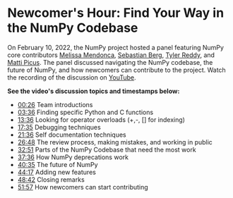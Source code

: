 # Newcomer's Hour: Find Your Way in the NumPy Codebase

On February 10, 2022, the NumPy project hosted a panel featuring NumPy core contributors [Melissa Mendonca](https://github.com/melissawm), [Sebastian Berg](https://github.com/seberg), [Tyler Reddy](https://github.com/tylerjereddy), and [Matti Picus](https://github.com/mattip).
The panel discussed navigating the NumPy codebase, the future of NumPy, and how newcomers can contribute to the project.
Watch the recording of the discussion on [YouTube](https://www.youtube.com/watch?v=mTWpBf1zewc).

**See the video's discussion topics and timestamps below:**

* [00:26](https://youtu.be/mTWpBf1zewc?t=26) Team introductions
* [03:36](https://youtu.be/mTWpBf1zewc?t=216) Finding specific Python and C functions
* [13:36](https://youtu.be/mTWpBf1zewc?t=817) Looking for operator overloads (+,-, [] for indexing)
* [17:35](https://youtu.be/mTWpBf1zewc?t=1055) Debugging techniques
* [21:36](https://youtu.be/mTWpBf1zewc?t=1296) Self documentation techniques
* [26:48](https://youtu.be/mTWpBf1zewc?t=1608) The review process, making mistakes, and working in public
* [32:51](https://youtu.be/mTWpBf1zewc?t=1972) Parts of the NumPy Codebase that need the most work
* [37:36](https://youtu.be/mTWpBf1zewc?t=2257) How NumPy deprecations work
* [40:35](https://youtu.be/mTWpBf1zewc?t=2435) The future of NumPy
* [44:17](https://youtu.be/mTWpBf1zewc?t=2657) Adding new features
* [48:42](https://youtu.be/mTWpBf1zewc?t=2922) Closing remarks
* [51:57](https://youtu.be/mTWpBf1zewc) How newcomers can start contributing
